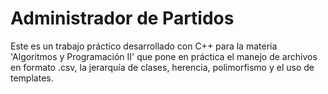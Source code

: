 # Administrador de Partidos
Este es un trabajo práctico desarrollado con C++ para la materia 'Algoritmos y Programación II' que pone en práctica el manejo de archivos en formato .csv, la jerarquía de clases, herencia, polimorfismo y el uso de templates.
